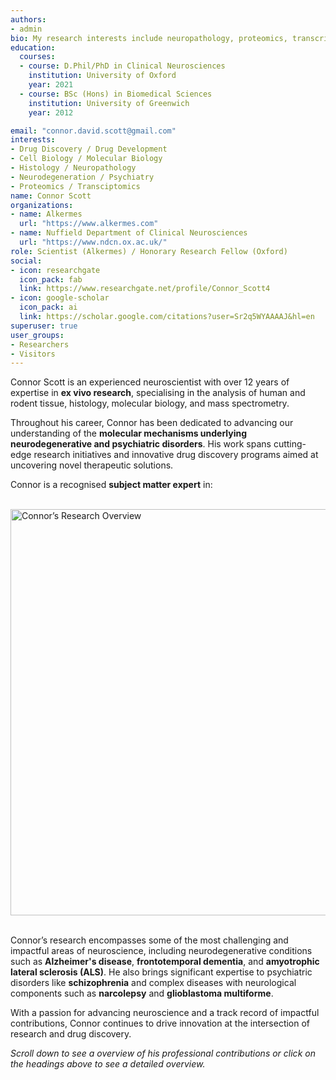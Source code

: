 ```yaml
---
authors:
- admin
bio: My research interests include neuropathology, proteomics, transcriptomics and biomarker discovery. 
education:
  courses:
  - course: D.Phil/PhD in Clinical Neurosciences
    institution: University of Oxford
    year: 2021
  - course: BSc (Hons) in Biomedical Sciences
    institution: University of Greenwich
    year: 2012

email: "connor.david.scott@gmail.com"
interests:
- Drug Discovery / Drug Development
- Cell Biology / Molecular Biology
- Histology / Neuropathology
- Neurodegeneration / Psychiatry
- Proteomics / Transciptomics 
name: Connor Scott
organizations:
- name: Alkermes
  url: "https://www.alkermes.com"
- name: Nuffield Department of Clinical Neurosciences
  url: "https://www.ndcn.ox.ac.uk/" 
role: Scientist (Alkermes) / Honorary Research Fellow (Oxford)
social:
- icon: researchgate
  icon_pack: fab
  link: https://www.researchgate.net/profile/Connor_Scott4
- icon: google-scholar
  icon_pack: ai
  link: https://scholar.google.com/citations?user=Sr2q5WYAAAAJ&hl=en
superuser: true
user_groups:
- Researchers
- Visitors
--- 
```


Connor Scott is an experienced neuroscientist with over 12 years of expertise in <b>ex vivo research</b>, specialising in the analysis of human and rodent tissue, histology, molecular biology, and mass spectrometry.

Throughout his career, Connor has been dedicated to advancing our understanding of the <b>molecular mechanisms underlying neurodegenerative and psychiatric disorders</b>. His work spans cutting-edge research initiatives and innovative drug discovery programs aimed at uncovering novel therapeutic solutions.

Connor is a recognised <b>subject matter expert</b> in:
<br>
<br>
<div style="display: flex; justify-content: center; align-items: center;">
    <img src="/img/ex-vivo.png" alt="Connor’s Research Overview" style="width:650px; height:auto;">
</div>
<br>

Connor’s research encompasses some of the most challenging and impactful areas of neuroscience, including neurodegenerative conditions such as <b>Alzheimer's disease</b>, <b>frontotemporal dementia</b>, and <b>amyotrophic lateral sclerosis (ALS)</b>. He also brings significant expertise to psychiatric disorders like <b>schizophrenia</b> and complex diseases with neurological components such as <b>narcolepsy</b> and <b>glioblastoma multiforme</b>.

With a passion for advancing neuroscience and a track record of impactful contributions, Connor continues to drive innovation at the intersection of research and drug discovery.

<i>Scroll down to see a overview of his professional contributions or click on the headings above to see a detailed overview.</I>
